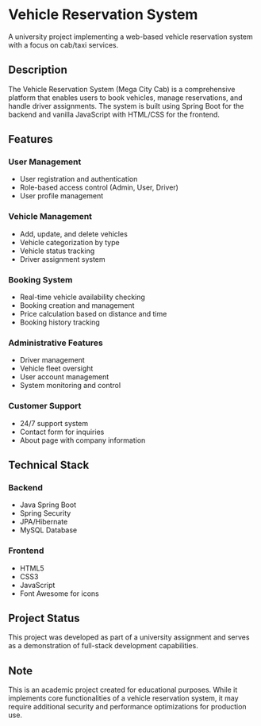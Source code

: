 # Vehicle Reservation System

A university project implementing a web-based vehicle reservation system with a focus on cab/taxi services.

## Description

The Vehicle Reservation System (Mega City Cab) is a comprehensive platform that enables users to book vehicles, manage reservations, and handle driver assignments. The system is built using Spring Boot for the backend and vanilla JavaScript with HTML/CSS for the frontend.

## Features

### User Management
- User registration and authentication
- Role-based access control (Admin, User, Driver)
- User profile management

### Vehicle Management
- Add, update, and delete vehicles
- Vehicle categorization by type
- Vehicle status tracking
- Driver assignment system

### Booking System
- Real-time vehicle availability checking
- Booking creation and management
- Price calculation based on distance and time
- Booking history tracking

### Administrative Features
- Driver management
- Vehicle fleet oversight
- User account management
- System monitoring and control

### Customer Support
- 24/7 support system
- Contact form for inquiries
- About page with company information

## Technical Stack

### Backend
- Java Spring Boot
- Spring Security
- JPA/Hibernate
- MySQL Database

### Frontend
- HTML5
- CSS3
- JavaScript
- Font Awesome for icons

## Project Status

This project was developed as part of a university assignment and serves as a demonstration of full-stack development capabilities.

## Note

This is an academic project created for educational purposes. While it implements core functionalities of a vehicle reservation system, it may require additional security and performance optimizations for production use.